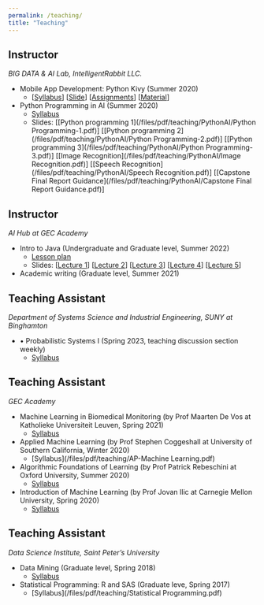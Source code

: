```yaml
---
permalink: /teaching/
title: "Teaching"
---
```


## Instructor
*BIG DATA & AI Lab, IntelligentRabbit LLC.* 
- Mobile App Development: Python Kivy (Summer 2020)
    - [[Syllabus](/files/pdf/teaching/Startup_Pro_AppMg_Syllabus.pdf)] [[Slide](/files/pdf/teaching/mobileApp/Slide1_AppMg.pdf)]  [[Assignments](/files/pdf/teaching/mobileApp/Homework-set.pdf)]  [[Material](/files/pdf/teaching/mobileApp/KivyMD.pdf)]
- Python Programming in AI  (Summer 2020)
    - [Syllabus](/files/pdf/teaching/PythonAI.pdf)
    - Slides: [[Python programming 1](/files/pdf/teaching/PythonAI/Python Programming-1.pdf)] [[Python programming 2](/files/pdf/teaching/PythonAI/Python Programming-2.pdf)] [[Python programming 3](/files/pdf/teaching/PythonAI/Python Programming-3.pdf)] [[Image Recognition](/files/pdf/teaching/PythonAI/Image Recognition.pdf)] [[Speech Recognition](/files/pdf/teaching/PythonAI/Speech Recognition.pdf)] [[Capstone Final Report Guidance](/files/pdf/teaching/PythonAI/Capstone Final Report Guidance.pdf)]

## Instructor
*AI Hub at GEC Academy*
- Intro to Java (Undergraduate and Graduate level, Summer 2022)
    - [Lesson plan](/files/pdf/teaching/IntroJava.pdf)
    - Slides: [[Lecture 1](/files/pdf/teaching/IntroJava/Lecture1.pdf)]  [[Lecture 2](/files/pdf/teaching/IntroJava/Lecture2.pdf)]  [[Lecture 3](/files/pdf/teaching/IntroJava/Lecture3.pdf)]  [[Lecture 4](/files/pdf/teaching/IntroJava/Lecture4.pdf)]  [[Lecture 5](/files/pdf/teaching/IntroJava/Lecture5.pdf)]
- Academic writing (Graduate level, Summer 2021)

## Teaching Assistant
*Department of Systems Science and Industrial Engineering, SUNY at Binghamton*
- •	Probabilistic Systems I (Spring 2023, teaching discussion section weekly)
    - [Syllabus](/files/pdf/teaching/Prob-Syllabus.pdf)

## Teaching Assistant 
*GEC Academy* 
- Machine Learning in Biomedical Monitoring (by Prof Maarten De Vos at Katholieke Universiteit Leuven, Spring 2021)
    - [Syllabus](/files/pdf/teaching/ML-bio.pdf)
- Applied Machine Learning (by Prof Stephen Coggeshall at University of Southern California, Winter 2020)
    - [Syllabus](/files/pdf/teaching/AP-Machine Learning.pdf)
- Algorithmic Foundations of Learning (by Prof Patrick Rebeschini at Oxford University, Summer 2020)
    - [Syllabus](/files/pdf/teaching/AlgorithmL.pdf)
- Introduction of Machine Learning (by Prof Jovan Ilic at Carnegie Mellon University, Spring 2020)
    - [Syllabus](/files/pdf/teaching/MLDS.pdf)

## Teaching Assistant
*Data Science Institute, Saint Peter’s University*
- Data Mining (Graduate level, Spring 2018) 
    - [Syllabus](/files/pdf/teaching/DataMiningSpring2017.pdf)
- Statistical Programming: R and SAS  (Graduate leve, Spring 2017)
    - [Syllabus](/files/pdf/teaching/Statistical Programming.pdf)
